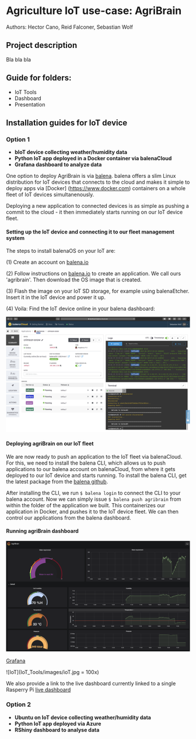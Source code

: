 # Agriculture IoT use-case: AgriBrain

Authors: Hector Cano, Reid Falconer, Sebastian Wolf

## Project description

Bla bla bla

## Guide for folders:

- IoT Tools
- Dashboard
- Presentation

## Installation guides for IoT device

### Option 1
- **bIoT device collecting weather/humidity data**
- **Python IoT app deployed in a Docker container via balenaCloud**
- **Grafana dashboard to analyze data**

One option to deploy AgriBrain is via [balena](https://www.balena.io). balena offers a slim Linux distribution for IoT devices that connects to the cloud and makes it simple to deploy apps via [Docker] (https://www.docker.com) containers on a whole fleet of IoT devices simultanenously.

Deploying a new application to connected devices is as simple as pushing a commit to the cloud - it then immediately starts running on our IoT device fleet.

#### Setting up the IoT device and connecting it to our fleet management system
The steps to install balenaOS on your IoT are:

(1) Create an account on [balena.io](https://www.balena.io)

(2) Follow instructions on [balena.io](https://www.balena.io) to create an application. We call ours 'agribrain'. Then download the OS image that is created.

(3) Flash the image on your IoT SD storage, for example using balenaEtcher. Insert it in the IoT device and power it up.

(4) Voila: Find the IoT device online in your balena dashboard:

![IoT device management on balena](IoT_Tools/images/IoT-device-management.png)

#### Deploying agriBrain on our IoT fleet
We are now ready to push an application to the IoT fleet via balenaCloud. For this, we need to install the balena CLI, which allows us to push applications to our balena account on balenaCloud, from where it gets deployed to our IoT device and starts running. To install the balena CLI, get the latest package from the [balena github](https://github.com/balena-io/balena-cli#standalone-install).

After installing the CLI, we run ```$ balena login``` to connect the CLI to your balena account. Now we can simply issue ```$ balena push agribrain``` from within the folder of the application we built. This containerizes our application in Docker, and pushes it to the IoT device fleet. We can then control our applications from the balena dashboard.

#### Running agriBrain dashboard
![AgriBrain Dashboard](IoT_Tools/images/AgriBrain-Dashboard.png?)

[Grafana](https://github.com/grafana/grafana)


![IoT](IoT_Tools/images/ioT.jpg = 100x)


We also provide a link to the live dashboard currently linked to a single Rasperry Pi [live dashboard](https://a6e4c28a1b168f5bd6be1f953e1905cd.balena-devices.com/d/pF3gRDiRk/agribrain?orgId=1&kiosk=tv)


### Option 2
- **Ubuntu on IoT device collecting weather/humidity data**
- **Python IoT app deployed via Azure**
- **RShiny dashboard to analyse data**

